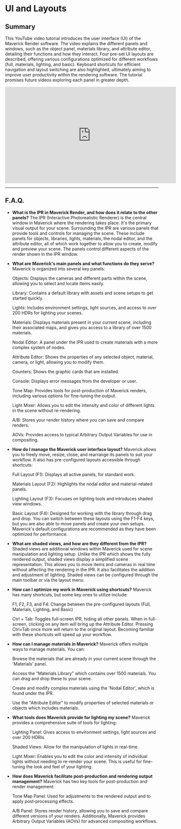 # UI and Layouts

## Summary

This YouTube video tutorial introduces the user interface (UI) of the Maverick Render software. The video explains the different panels and windows, such as the object panel, materials library, and attribute editor, detailing their functions and how they interact. Four pre-set UI layouts are described, offering various configurations optimized for different workflows (full, materials, lighting, and basic). Keyboard shortcuts for efficient navigation and layout switching are also highlighted, ultimately aiming to improve user productivity within the rendering software. The tutorial promises future videos exploring each panel in greater depth.

<iframe width="560" height="315" src="https://www.youtube.com/embed/aQRX4ADnc4M?si=4HuXtD0j78YEPzct" title="YouTube video player" frameborder="0" allow="accelerometer; autoplay; clipboard-write; encrypted-media; gyroscope; picture-in-picture; web-share" referrerpolicy="strict-origin-when-cross-origin" allowfullscreen></iframe>

---

## F.A.Q.

- **What is the IPR in Maverick Render, and how does it relate to the other panels?**
The IPR (Interactive Photorealistic Renderer) is the central window in Maverick where the rendering takes place. It's the primary visual output for your scene. Surrounding the IPR are various panels that provide tools and controls for managing the scene. These include panels for objects, libraries, lights, materials, the nodal editor, and the attribute editor, all of which work together to allow you to create, modify and preview your scene. The panels control different aspects of the render shown in the IPR window.

- **What are Maverick's main panels and what functions do they serve?**
Maverick is organized into several key panels:

    Objects: Displays the cameras and different parts within the scene, allowing you to select and locate items easily.

    Library: Contains a default library with assets and scene setups to get started quickly.

    Lights: Includes environment settings, light sources, and access to over 200 HDRs for lighting your scenes.

    Materials: Displays materials present in your current scene, including their associated maps, and gives you access to a library of over 1500 materials.

    Nodal Editor: A panel under the IPR used to create materials with a more complex system of nodes.

    Attribute Editor: Shows the properties of any selected object, material, camera, or light, allowing you to modify them.

    Counters: Shows the graphic cards that are installed.

    Console: Displays error messages from the developer or user.

    Tone Map: Provides tools for post-production of Maverick renders, including various options for fine-tuning the output.

    Light Mixer: Allows you to edit the intensity and color of different lights in the scene without re-rendering.

    A/B: Stores your render history where you can save and compare renders.

    AOVs: Provides access to typical Arbitrary Output Variables for use in compositing.

- **How do I manage the Maverick user interface layout?**
Maverick allows you to freely move, resize, close, and rearrange its panels to suit your workflow. It also has pre-configured layouts accessible through shortcuts:

    Full Layout (F1): Displays all active panels, for standard work.

    Materials Layout (F2): Highlights the nodal editor and material-related panels.

    Lighting Layout (F3): Focuses on lighting tools and introduces shaded view windows.

    Basic Layout (F4): Designed for working with the library through drag and drop. You can switch between these layouts using the F1-F4 keys, but you are also able to move panels and create your own setups. Maverick's default configurations are recommended as they have been optimized for performance.

- **What are shaded views, and how are they different from the IPR?**
Shaded views are additional windows within Maverick used for scene manipulation and lighting setup. Unlike the IPR which shows the fully rendered output, shaded views display a simplified scene representation. This allows you to move items and cameras in real time without affecting the rendering in the IPR. It also facilitates the addition and adjustment of lighting. Shaded views can be configured through the main toolbar or via the layout menu.

- **How can I optimize my work in Maverick using shortcuts?**
Maverick has many shortcuts, but some key ones to utilize include:

    F1, F2, F3, and F4: Change between the pre-configured layouts (Full, Materials, Lighting, and Basic)

    Ctrl + Tab: Toggles full-screen IPR, hiding all other panels. When in full-screen, clicking on any item will bring up the Attribute Editor. Pressing Ctrl+Tab once more will return to the original layout. Becoming familiar with these shortcuts will speed up your workflow.

- **How can I manage materials in Maverick?**
Maverick offers multiple ways to manage materials. You can:

    Browse the materials that are already in your current scene through the 'Materials' panel.

    Access the "Materials Library" which contains over 1500 materials. You can drag and drop these to your scene.

    Create and modify complex materials using the 'Nodal Editor', which is found under the IPR.

    Use the "Attribute Editor" to modify properties of selected materials or objects which includes materials.

- **What tools does Maverick provide for lighting my scene?**
Maverick provides a comprehensive suite of tools for lighting:

    Lighting Panel: Gives access to environment settings, light sources and over 200 HDRIs.

    Shaded Views: Allow for the manipulation of lights in real-time.

    Light Mixer: Enables you to edit the color and intensity of individual lights without needing to re-render your scene. This is useful for fine-tuning the look and feel of your lighting.

- **How does Maverick facilitate post-production and rendering output management?**
Maverick has two key tools for post-production and render management:

    Tone Map Panel: Used for adjustments to the rendered output and to apply post-processing effects.

    A/B Panel: Stores render history, allowing you to save and compare different versions of your renders. Additionally, Maverick provides Arbitrary Output Variables (AOVs) for advanced compositing workflows.